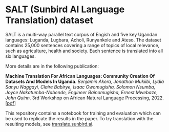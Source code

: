 # SALT (Sunbird AI Language Translation) dataset
SALT is a multi-way parallel text corpus of Engish and five key Ugandan languages: Luganda, Lugbara, Acholi, Runyankole and Ateso. The dataset contains 25,000 sentences covering a range of topics of local relevance, such as agriculture, health and society. Each sentence is translated into all six languages.

More details are in the following publication:

**Machine Translation For African Languages: Community Creation Of Datasets And Models In Uganda**. *Benjamin Akera, Jonathan Mukiibi, Lydia Sanyu Naggayi, Claire Babirye, Isaac Owomugisha, Solomon Nsumba, Joyce Nakatumba-Nabende, Engineer Bainomugisha, Ernest Mwebaze, John Quinn*. 3rd Workshop on African Natural Language Processing, 2022. \[[pdf](https://openreview.net/pdf?id=BK-z5qzEU-9)\]

This repository contains a notebook for training and evaluation which can be used to replicate the results in the paper. To try translation with the resulting models, see [translate.sunbird.ai](http://translate.sunbird.ai).
